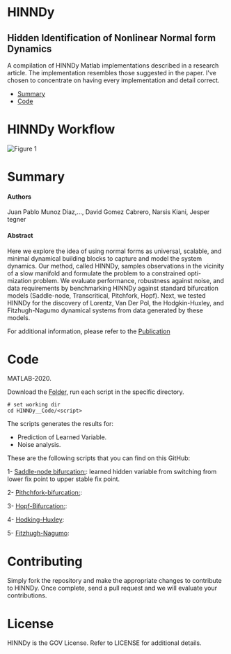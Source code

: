 <p align="center">

# HINNDy

## Hidden Identification of Nonlinear Normal form Dynamics 

A compilation of HINNDy Matlab implementations described in a research article. The implementation resembles those suggested in the paper. I've chosen to concentrate on having every implementation and detail correct.

* [Summary](#Summary)
* [Code](#Code)

# HINNDy Workflow

![Figure 1](https://user-images.githubusercontent.com/67231886/216912664-756a10b7-17a0-409c-a038-4d578cd2d85d.png)

# Summary

#### Authors
Juan Pablo Munoz Diaz,..., David Gomez Cabrero, Narsis Kiani, Jesper tegner

#### Abstract

Here we explore the idea of using normal forms as universal, scalable, and minimal dynamical building blocks to capture and model the system dynamics. Our method, called HINNDy, samples observations in the vicinity of a slow manifold and formulate the problem to a constrained opti- mization problem. We evaluate performance, robustness against noise, and data requirements by benchmarking HINNDy against standard bifurcation models (Saddle-node, Transcritical, Pitchfork, Hopf). Next, we tested HINNDy for the discovery of Lorentz, Van Der Pol, the Hodgkin-Huxley, and Fitzhugh-Nagumo dynamical systems from data generated by these models.

For additional information, please refer to the [Publication](https://github.com/munozdjp/HINNDY/tree/main/HINNDy__Code)

  
# Code
  
MATLAB-2020.

Download the [Folder](https://github.com/munozdjp/HINNDy-/tree/main/HINNDy__Code), run each script in the specific directory. 

```
# set working dir
cd HINNDy__Code/<script>
```

The scripts generates the results for: 
  * Prediction of Learned Variable.
  * Noise analysis. 

These are the following scripts that you can find on this GitHub:

1- [Saddle-node bifurcation:](https://github.com/munozdjp/HINNDy-/blob/main/HINNDy__Code/SaddleNodeLeft2Rigth.m): learned hidden variable from switching from lower fix point to upper stable fix point. 
  
2- [Pithchfork-bifurcation:](https://github.com/munozdjp/HINNDy-/blob/main/HINNDy__Code/Hopf_fit_withobservedVariablesNonNormal.m): 

3- [Hopf-Bifurcation:](https://github.com/munozdjp/HINNDy-/blob/main/HINNDy__Code/Hopf_fit_withobservedVariablesNonNormal.m):

4- [Hodking-Huxley](https://github.com/munozdjp/HINNDy-/blob/main/HINNDy__Code/hodg_Hux_fit_ObservedVariables.m):

5- [Fitzhugh-Nagumo](https://github.com/munozdjp/HINNDy-/blob/main/HINNDy__Code/Fitz_Nagumo2th_fit_ObservedVariables.m):

# Contributing
Simply fork the repository and make the appropriate changes to contribute to HINNDy. Once complete, send a pull request and we will evaluate your contributions.

# License
HINNDy is the GOV License. Refer to LICENSE for additional details.



